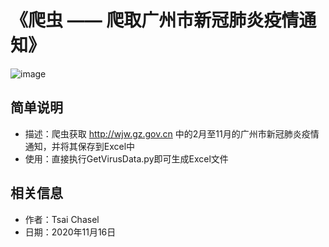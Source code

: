 # 《爬虫 —— 爬取广州市新冠肺炎疫情通知》

![image](https://github.com/TsaiChasel15/GetVirusesData/tree/main/Pic/show.png)
## 简单说明
- 描述：爬虫获取 http://wjw.gz.gov.cn 中的2月至11月的广州市新冠肺炎疫情通知，并将其保存到Excel中
- 使用：直接执行GetVirusData.py即可生成Excel文件
## 相关信息
- 作者：Tsai Chasel
- 日期：2020年11月16日

